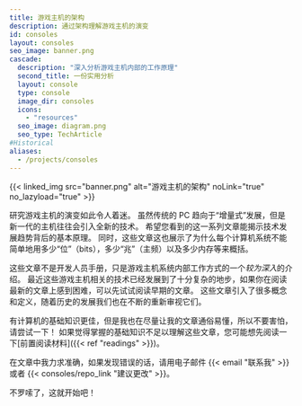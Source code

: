 ```yaml
---
title: 游戏主机的架构
description: 通过架构理解游戏主机的演变
id: consoles
layout: consoles
seo_image: banner.png
cascade:
  description: "深入分析游戏主机内部的工作原理"
  second_title: 一份实用分析
  layout: console
  type: console
  image_dir: consoles
  icons:
    - "resources"
  seo_image: diagram.png
  seo_type: TechArticle
#Historical
aliases:
  - /projects/consoles
---
```


{{< linked_img src="banner.png" alt="游戏主机的架构" noLink="true" no_lazyload="true" >}}

研究游戏主机的演变如此令人着迷。 虽然传统的 PC 趋向于“增量式”发展，但是新一代的主机往往会引入全新的技术。 希望您看到的这一系列文章能揭示技术发展趋势背后的基本原理。 同时，这些文章这也展示了为什么每个计算机系统不能简单地用多少“位”（bits），多少“兆”（主频）以及多少内存等来概括。

这些文章不是开发人员手册，只是游戏主机系统内部工作方式的一个*较为深入*的介绍。 最近这些游戏主机相关的技术已经发展到了十分复杂的地步，如果你在阅读最新的文章上感到困难，可以先试试阅读早期的文章。 这些文章引入了很多概念和定义，随着历史的发展我们也在不断的重新审视它们。

有计算机的基础知识更佳，但是我也在尽量让我的文章通俗易懂，所以不要害怕，请尝试一下！ 如果觉得掌握的基础知识不足以理解这些文章，您可能想先阅读一下[前置阅读材料]({{< ref "readings" >}})。

在文章中我力求准确，如果发现错误的话，请用电子邮件 {{< email "联系我" >}} 或者 {{< consoles/repo_link "建议更改" >}}。

不罗嗦了，这就开始吧！
